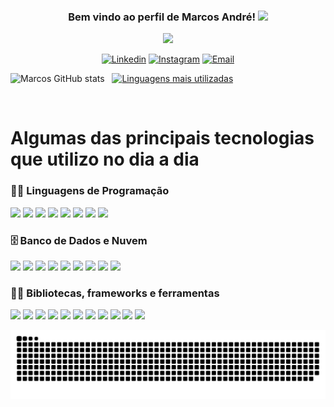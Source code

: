 <h3 align="center">
  Bem vindo ao perfil de Marcos André!
  <img src="https://media.giphy.com/media/hvRJCLFzcasrR4ia7z/giphy.gif" width="28">
</h3>

<p align="center">
  <a href="https://github.com/DenverCoder1/readme-typing-svg"><img src="https://readme-typing-svg.herokuapp.com?lines=✨+Em+algum+lugar;💻+Algo+incrível+está+esperando;🚀+Para+ser+descoberto&center=true&color=b18ae9&width=380&height=45"></a>
</p>

<p align="center">
  <a href="https://www.linkedin.com/in/marcos-melo-94609b1b6/"><img alt="Linkedin" title="Linkedin" src="https://img.shields.io/badge/linkedin-b18ae9.svg?style=for-the-badge&logo=linkedin&logoColor=white"/></a>
  <a href="https://www.instagram.com/marcosart_baybay/"><img alt="Instagram" title="Instagram" src="https://img.shields.io/badge/Instagram-ed72b6.svg?style=for-the-badge&logo=instagram&logoColor=white"/></a>
    <a href="mailto:andremarocs967@gmail.com"><img alt="Email" title="Email" src="https://img.shields.io/badge/Email-4de874?style=for-the-badge&logo=gmail&logoColor=white"/></a>
</p>

![Marcos GitHub stats](https://github-readme-stats.vercel.app/api?username=Marcos-afk&show_icons=true&theme=dracula) &nbsp; [![Linguagens mais utilizadas](https://github-readme-stats.vercel.app/api/top-langs/?username=Marcos-afk&layout=demo&theme=dracula)](https://github.com/anuraghazra/github-readme-stats)

<div style="display: inline-block"><br/>
  <h1>Algumas das principais tecnologias que utilizo no dia a dia</h1>
  <h3>👨‍💻 Linguagens de Programação</h3>
   <img  src="https://img.shields.io/badge/JavaScript-F7DF1E?style=for-the-badge&logo=javascript&logoColor=black"/>
   <img  src="https://img.shields.io/badge/TypeScript-007ACC?style=for-the-badge&logo=typescript&logoColor=white"/>
   <img  src="https://img.shields.io/badge/Node.js-43853D?style=for-the-badge&logo=node.js&logoColor=white"/>
   <img  src="https://img.shields.io/badge/C-00599C?style=for-the-badge&logo=c&logoColor=white"/>
   <img  src="https://img.shields.io/badge/C%23-239120?style=for-the-badge&logo=c-sharp&logoColor=white"/>
   <img  src="https://img.shields.io/badge/Python-3776AB?style=for-the-badge&logo=python&logoColor=white"/>
   <img  src="https://img.shields.io/badge/Java-ED8B00?style=for-the-badge&logo=java&logoColor=white"/>
   <img  src="https://img.shields.io/badge/python-3670A0?style=for-the-badge&logo=python&logoColor=ffdd54"/>
  
  <h3>🗄️ Banco de Dados e Nuvem</h3>
   <img src="https://img.shields.io/badge/MySQL-00000F?style=for-the-badge&logo=mysql&logoColor=white"/>
   <img  src="https://img.shields.io/badge/PostgreSQL-316192?style=for-the-badge&logo=postgresql&logoColor=white"/>
   <img  src="https://img.shields.io/badge/MongoDB-4EA94B?style=for-the-badge&logo=mongodb&logoColor=white"/>
   <img  src="https://img.shields.io/badge/SQLite-07405E?style=for-the-badge&logo=sqlite&logoColor=white"/>
   <img  src="https://img.shields.io/badge/Microsoft%20SQL%20Sever-CC2927?style=for-the-badge&logo=microsoft%20sql%20server&logoColor=white"/>
   <img  src="https://img.shields.io/badge/Heroku-430098?style=for-the-badge&logo=heroku&logoColor=white"/>
   <img  src="https://img.shields.io/badge/Amazon_AWS-232F3E?style=for-the-badge&logo=amazon-aws&logoColor=whit"/>
   <img  src="https://img.shields.io/badge/vercel-%23000000.svg?style=for-the-badge&logo=vercel&logoColor=white"/>
   <img  src="https://img.shields.io/badge/DigitalOcean-%230167ff.svg?style=for-the-badge&logo=digitalOcean&logoColor=white"/>
  
  <h3>👨‍💻 Bibliotecas, frameworks e ferramentas </h3>
    <img  src="https://img.shields.io/badge/CSS-239120?&style=for-the-badge&logo=css3&logoColor=white"/>
    <img  src="https://img.shields.io/badge/.NET-5C2D91?style=for-the-badge&logo=.net&logoColor=white"/>
    <img  src="https://img.shields.io/badge/HTML5-E34F26?style=for-the-badge&logo=html5&logoColor=white"/>
    <img  src="https://img.shields.io/badge/Express.js-404D59?style=for-the-badge"/>
    <img  src="https://img.shields.io/badge/React-20232A?style=for-the-badge&logo=react&logoColor=61DAFB"/>
    <img  src="https://img.shields.io/badge/Bootstrap-563D7C?style=for-the-badge&logo=bootstrap&logoColor=whit"/>
    <img  src="https://img.shields.io/badge/Material--UI-0081CB?style=for-the-badge&logo=material-ui&logoColor=white"/>
    <img  src="https://img.shields.io/badge/Redux-593D88?style=for-the-badge&logo=redux&logoColor=white"/>
    <img  src="https://img.shields.io/badge/JWT-black?style=for-the-badge&logo=JSON%20web%20tokens"/>
    <img  src="https://img.shields.io/badge/Babel-F9DC3e?style=for-the-badge&logo=babel&logoColor=black"/>
    <img  src="https://img.shields.io/badge/ESLint-4B3263?style=for-the-badge&logo=eslint&logoColor=white"/>
  
</div><br/>

![Snake animation](https://github.com/Marcos-afk/Marcos-afk/blob/output/github-contribution-grid-snake.svg)
